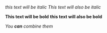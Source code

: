 *this text will be italic*
_This text will also be italic_

**This text will be bold**
__this text will also be bold__

_You **can** combine them_
